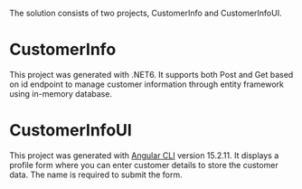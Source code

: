 The solution consists of two projects, CustomerInfo and CustomerInfoUI. 

# CustomerInfo

This project was generated with .NET6. 
It supports both Post and Get based on id endpoint to manage customer information through entity framework using in-memory database.

# CustomerInfoUI

This project was generated with [Angular CLI](https://github.com/angular/angular-cli) version 15.2.11. 
It displays a profile form where you can enter customer details to store the customer data.
The name is required to submit the form.
